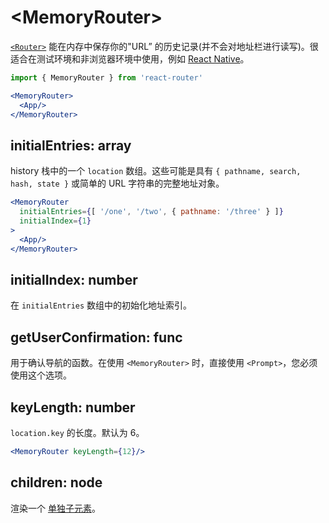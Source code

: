 # &lt;MemoryRouter>

[`<Router>`](Router.md) 能在内存中保存你的"URL” 的历史记录(并不会对地址栏进行读写)。很适合在测试环境和非浏览器环境中使用，例如 [React Native](https://facebook.github.io/react-native/)。

```jsx
import { MemoryRouter } from 'react-router'

<MemoryRouter>
  <App/>
</MemoryRouter>
```

## initialEntries: array

history 栈中的一个 `location` 数组。这些可能是具有 `{ pathname, search, hash, state }` 或简单的 URL 字符串的完整地址对象。

```jsx
<MemoryRouter
  initialEntries={[ '/one', '/two', { pathname: '/three' } ]}
  initialIndex={1}
>
  <App/>
</MemoryRouter>
```

## initialIndex: number

在 `initialEntries` 数组中的初始化地址索引。

## getUserConfirmation: func

用于确认导航的函数。在使用 `<MemoryRouter>` 时，直接使用 `<Prompt>`，您必须使用这个选项。

## keyLength: number

`location.key` 的长度。默认为 6。

```jsx
<MemoryRouter keyLength={12}/>
```

## children: node

渲染一个 [单独子元素](https://facebook.github.io/react/docs/react-api.html#react.children.only)。